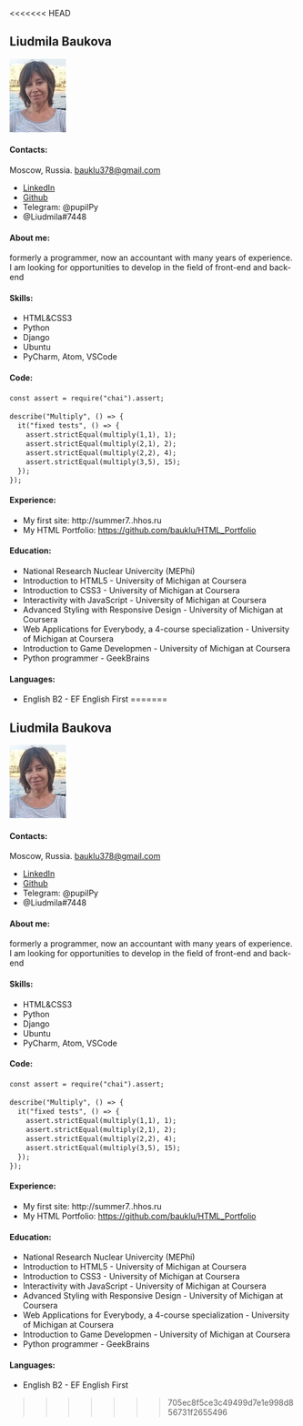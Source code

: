 <<<<<<< HEAD
## Liudmila Baukova 
![Me](./img/profile2.jpg)

#### Contacts:
Moscow, Russia. bauklu378@gmail.com
* [LinkedIn](https://linkedin.com/in/bauklu-0687b8b1)
* [Github](https://twitter.com/7AZdDfGB)
* Telegram: @pupilPy
* @Liudmila#7448


#### About me: 
formerly a programmer, now an accountant with many years of experience. 
I am looking for opportunities to develop in the field of front-end and back-end

#### Skills:
* HTML&CSS3
* Python
* Django
* Ubuntu
* PyCharm, Atom, VSCode

#### Code:
```
const assert = require("chai").assert;

describe("Multiply", () => {
  it("fixed tests", () => {
    assert.strictEqual(multiply(1,1), 1);
    assert.strictEqual(multiply(2,1), 2);
    assert.strictEqual(multiply(2,2), 4);
    assert.strictEqual(multiply(3,5), 15);   
  });
});
```
#### Experience:
* My first site:    http://summer7..hhos.ru
* My HTML Portfolio:    https://github.com/bauklu/HTML_Portfolio

#### Education:
* National Research Nuclear Univercity (MEPhi)
* Introduction to HTML5 - University of Michigan at Coursera
* Introduction to CSS3 - University of Michigan at Coursera
* Interactivity with JavaScript - University of Michigan at Coursera
* Advanced Styling with Responsive Design - University of Michigan at Coursera
* Web Applications for Everybody, a 4-course specialization - University of Michigan at Coursera
* Introduction to Game Developmen - University of Michigan at Coursera
* Python programmer - GeekBrains

#### Languages:
* English B2 - EF English First
=======
## Liudmila Baukova 
![Me](profile2.jpg)

#### Contacts:
Moscow, Russia. bauklu378@gmail.com
* [LinkedIn](https://linkedin.com/in/bauklu-0687b8b1)
* [Github](https://twitter.com/7AZdDfGB)
* Telegram: @pupilPy
* @Liudmila#7448


#### About me: 
formerly a programmer, now an accountant with many years of experience. 
I am looking for opportunities to develop in the field of front-end and back-end

#### Skills:
* HTML&CSS3
* Python
* Django
* Ubuntu
* PyCharm, Atom, VSCode

#### Code:
```
const assert = require("chai").assert;

describe("Multiply", () => {
  it("fixed tests", () => {
    assert.strictEqual(multiply(1,1), 1);
    assert.strictEqual(multiply(2,1), 2);
    assert.strictEqual(multiply(2,2), 4);
    assert.strictEqual(multiply(3,5), 15);   
  });
});
```
#### Experience:
* My first site:    http://summer7..hhos.ru
* My HTML Portfolio:    https://github.com/bauklu/HTML_Portfolio

#### Education:
* National Research Nuclear Univercity (MEPhi)
* Introduction to HTML5 - University of Michigan at Coursera
* Introduction to CSS3 - University of Michigan at Coursera
* Interactivity with JavaScript - University of Michigan at Coursera
* Advanced Styling with Responsive Design - University of Michigan at Coursera
* Web Applications for Everybody, a 4-course specialization - University of Michigan at Coursera
* Introduction to Game Developmen - University of Michigan at Coursera
* Python programmer - GeekBrains

#### Languages:
* English B2 - EF English First
>>>>>>> 705ec8f5ce3c49499d7e1e998d856731f2655496
